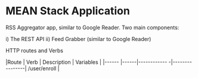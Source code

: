 # MEAN Stack Application

RSS Aggregator app, similar to Google Reader. Two main components:

 i) The REST API
 ii) Feed Grabber (similar to Google Reader)


HTTP routes and Verbs

|Route 		| Verb | Description       | Variables |
|------		|------|------------      -|----------------|
/user/enroll 	| 
